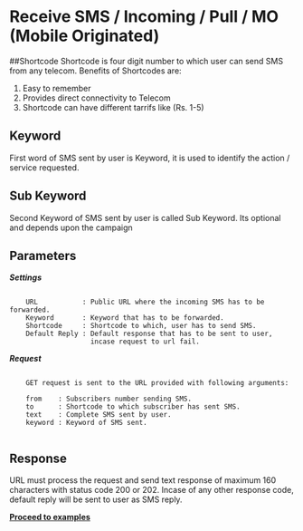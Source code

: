 # Receive SMS / Incoming / Pull / MO (Mobile Originated)

##Shortcode
Shortcode is four digit number to which user can send SMS from any telecom. Benefits of Shortcodes are:  
1. Easy to remember  
2. Provides direct connectivity to Telecom  
3. Shortcode can have different tarrifs like (Rs. 1-5)  

## Keyword
First word of SMS sent by user is Keyword, it is used to identify the action / service requested. 

## Sub Keyword
Second Keyword of SMS sent by user is called Sub Keyword. Its optional and depends upon the campaign


## Parameters

**_Settings_**
```

    URL           : Public URL where the incoming SMS has to be forwarded.
    Keyword       : Keyword that has to be forwarded.
    Shortcode     : Shortcode to which, user has to send SMS.
    Default Reply : Default response that has to be sent to user, 
                    incase request to url fail.

```

**_Request_**

```

    GET request is sent to the URL provided with following arguments:

    from    : Subscribers number sending SMS.
    to      : Shortcode to which subscriber has sent SMS.
    text    : Complete SMS sent by user.
    keyword : Keyword of SMS sent.


```

## Response
URL must process the request and send text response of maximum 160 characters with status code 200 or 202. Incase of any other response code, default reply will be sent to user as SMS reply.

[**Proceed to examples**](/examples_incoming/)